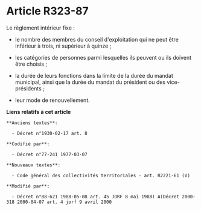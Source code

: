 # Article R323-87

Le règlement intérieur fixe :

- le nombre des membres du conseil d'exploitation qui ne peut être inférieur à trois, ni supérieur à quinze ;

- les catégories de personnes parmi lesquelles ils peuvent ou ils doivent être choisis ;

- la durée de leurs fonctions dans la limite de la durée du mandat municipal, ainsi que la durée du mandat du président ou
des vice-présidents ;

- leur mode de renouvellement.

**Liens relatifs à cet article**

	**Anciens textes**:

	  - Décret n°1930-02-17 art. 8

	**Codifié par**:

	  - Décret n°77-241 1977-03-07

	**Nouveaux textes**:

	  - Code général des collectivités territoriales - art. R2221-61 (V)

	**Modifié par**:

	  - Décret n°88-621 1988-05-08 art. 45 JORF 8 mai 1988) A(Décret 2000-318 2000-04-07 art. 4 jorf 9 avril 2000
